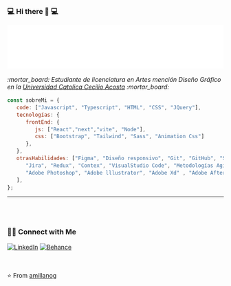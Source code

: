 ### :computer: Hi there 👋  :computer:
<img src="https://github.com/amillanog/amillanog/blob/34c8d46c73a0a351afdc522c14a8765eb9a20dd4/svg.svg"/>
<p><em>:mortar_board: Estudiante de licenciatura en Artes mención Diseño Gráfico en la <a href="http://web.unicaedu.com/">Universidad Catolica Cecilio Acosta</a> :mortar_board:</br>
</em></p>


```javascript
const sobreMi = {
   code: ["Javascript", "Typescript", "HTML", "CSS", "JQuery"],
   tecnologías: {
      frontEnd: {
         js: ["React","next","vite", "Node"],
         css: ["Bootstrap", "Tailwind", "Sass", "Animation Css"]
      }, 
   },
   otrasHabilidades: ["Figma", "Diseño responsivo", "Git", "GitHub", "Slack", 
      "Jira", "Redux", "Contex", "VisualStudio Code", "Metodologías Agile Scrum", 
      "Adobe Photoshop", "Adobe lllustrator", "Adobe Xd" , "Adobe After Effects", "Adobe Premiere Pro"
   ],   
};
```
---
</br></br>
<h3> 🤝🏻 Connect with Me </h3>
<a href="www.linkedin.com/in/alexander-millano-gonzalez-18632449" target="_blank"><img alt="LinkedIn" src="https://img.shields.io/badge/LinkedIn-@alexanderMillano-blue?style=flat&logo=linkedin"></a>
<a href="www.behance.net/alexander_millano"><img alt="Behance" src="https://img.shields.io/badge/-Behance-blue?style=flat&logo=behance&logoColor=white"></a>

</br></br>
⭐️ From [amillanog](https://www.github.com/amillanog)
